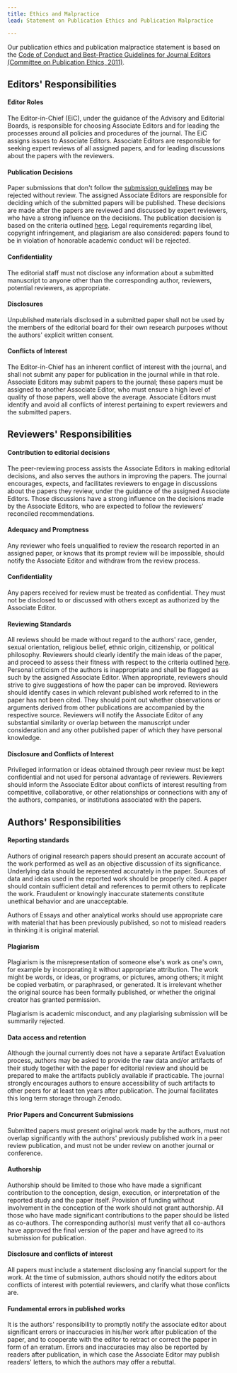 ```yaml
---
title: Ethics and Malpractice
lead: Statement on Publication Ethics and Publication Malpractice 

---
```




Our publication ethics and publication malpractice statement is based on the [Code of Conduct and Best-Practice Guidelines for Journal Editors (Committee on Publication Ethics, 2011)](https://publicationethics.org/files/Code_of_conduct_for_journal_editors_Mar11.pdf).


## Editors' Responsibilities

#### Editor Roles

The Editor-in-Chief (EiC), under the guidance of the Advisory and Editorial Boards, is responsible for choosing Associate Editors and for leading the processes around all policies and procedures of the journal. The EiC assigns issues to Associate Editors. Associate Editors are responsible for seeking expert reviews of all assigned papers, and for leading discussions about the papers with the reviewers.

#### Publication Decisions

Paper submissions that don't follow the [submission guidelines](/submission/) may be rejected without review. The assigned Associate Editors are responsible for deciding which of the submitted papers will be published. These decisions are made after the papers are reviewed and discussed by expert reviewers, who have a strong influence on the decisions. The publication decision is based on the criteria outlined [here](/cfp/). Legal requirements regarding libel, copyright infringement, and plagiarism are also considered: papers found to be in violation of honorable academic conduct will be rejected.

#### Confidentiality

The editorial staff must not disclose any information about a submitted manuscript to anyone other than the corresponding author, reviewers, potential reviewers, as appropriate.

#### Disclosures

Unpublished materials disclosed in a submitted paper shall not be used by the members of the editorial board for their own research purposes without the authors' explicit written consent.

#### Conflicts of Interest

The Editor-in-Chief has an inherent conflict of interest with the journal, and shall not submit any paper for publication in the journal while in that role. Associate Editors may submit papers to the journal; these papers must be assigned to another Associate Editor, who must ensure a high level of quality of those papers, well above the average. Associate Editors must identify and avoid all conflicts of interest pertaining to expert reviewers and the submitted papers.


## Reviewers' Responsibilities

#### Contribution to editorial decisions

The peer-reviewing process assists the Associate Editors in making editorial decisions, and also serves the authors in improving the papers. The journal encourages, expects, and facilitates reviewers to engage in discussions about the papers they review, under the guidance of the assigned Associate Editors. Those discussions have a strong influence on the decisions made by the Associate Editors, who are expected to follow the reviewers' reconciled recommendations.

#### Adequacy and Promptness

Any reviewer who feels unqualified to review the research reported in an assigned paper, or knows that its prompt review will be impossible, should notify the Associate Editor and withdraw from the review process.

#### Confidentiality

Any papers received for review must be treated as confidential. They must not be disclosed to or discussed with others except as authorized by the Associate Editor.

#### Reviewing Standards

All reviews should be made without regard to the authors' race, gender, sexual orientation, religious belief, ethnic origin, citizenship, or political philosophy. Reviewers should clearly identify the main ideas of the paper, and proceed to assess their fitness with respect to the criteria outlined [here](/cfp/). Personal criticism of the authors is inappropriate and shall be flagged as such by the assigned Associate Editor. When appropriate, reviewers should strive to give suggestions of how the paper can be improved. Reviewers should identify cases in which relevant published work referred to in the paper has not been cited. They should point out whether observations or arguments derived from other publications are accompanied by the respective source. Reviewers will notify the Associate Editor of any substantial similarity or overlap between the manuscript under consideration and any other published paper of which they have personal knowledge.

#### Disclosure and Conflicts of Interest

Privileged information or ideas obtained through peer review must be kept confidential and not used for personal advantage of reviewers. Reviewers should inform the Associate Editor about conflicts of interest resulting from  competitive, collaborative, or other relationships or connections with any of the authors, companies, or institutions associated with the papers.




## Authors' Responsibilities

#### Reporting standards

Authors of original research papers should present an accurate account of the work performed as well as an objective discussion of its significance. Underlying data should be represented accurately
in the paper. Sources of data and ideas used in the reported work should be properly cited. A paper should contain sufficient detail and references to permit others to replicate the work. Fraudulent or knowingly inaccurate statements constitute unethical behavior and are unacceptable.

Authors of Essays and other analytical works should use appropriate care with material that has been previously published, so not to mislead readers in thinking it is original material.


#### Plagiarism

Plagiarism is the misrepresentation of someone else's work as one's own, for example by incorporating it without appropriate attribution. The work might be words, or ideas, or programs, or pictures, among others; it might be copied verbatim, or paraphrased, or generated. It is irrelevant whether the original source has been formally published, or whether the original creator has granted permission.

Plagiarism is academic misconduct, and any plagiarising submission will be summarily rejected.


#### Data access and retention

Although the journal currently does not have a separate Artifact Evaluation process, authors may be asked to provide the raw data and/or artifacts of their study together with the paper for editorial review and should be prepared to make the artifacts publicly available if practicable. The journal strongly encourages authors to ensure accessibility of such artifacts to other peers for at least ten years after publication. The journal facilitates this long term storage through Zenodo.


#### Prior Papers and Concurrent Submissions

Submitted papers must present original work made by the authors, must not overlap significantly with the authors' previously published work in a peer review publication, and must not be under review on another journal or conference.

#### Authorship

Authorship should be limited to those who have made a significant contribution to the conception, design, execution, or interpretation of the reported study and the paper itself. Provision of funding without involvement in the conception of the work should not grant authorship. All those who have made significant contributions to the paper should be listed as co-authors. The corresponding author(s) must verify that all co-authors have approved the final version of the paper and have agreed to its submission for publication.

#### Disclosure and conflicts of interest

All papers must include a statement disclosing any financial support for the work. At the time of submission, authors should notify the editors about conflicts of interest with potential reviewers, and clarify what those conflicts are.

#### Fundamental errors in published works

It is the authors' responsibility to promptly notify the associate editor about significant errors or inaccuracies in his/her work after publication of the paper, and to cooperate with the editor to retract or correct the paper in form of an erratum. Errors and inaccuracies may also be reported by readers after publication, in which case the Associate Editor may publish readers' letters, to which the authors may offer a rebuttal.
